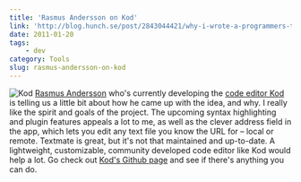 ```yaml
---
title: 'Rasmus Andersson on Kod'
link: 'http://blog.hunch.se/post/2843044421/why-i-wrote-a-programmers-text-editor'
date: 2011-01-20
tags:
    - dev
category: Tools
slug: rasmus-andersson-on-kod
---
```


![](http://kodapp.com/icon-256.png "Kod") [Rasmus Andersson](http://hunch.se) who's currently
developing the [code editor Kod](http://kodapp.com/) is telling us a little bit about how he came up
with the idea, and why. I really like the spirit and goals of the project. The upcoming syntax
highlighting and plugin features appeals a lot to me, as well as the clever address field in the
app, which lets you edit any text file you know the URL for – local or remote. Textmate is great,
but it's not that maintained and up-to-date. A lightweight, customizable, community developed code
editor like Kod would help a lot. Go check out [Kod's Github page](http://github.com/rsms/kod) and
see if there's anything you can do.
